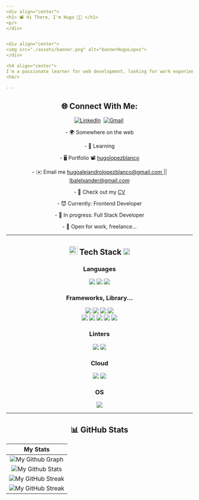 ```yaml
---
<div align="center">
<h1> 📽 Hi There, I'm Hugo 👨‍💻 </h1>
<p/>
</div>


<div align="center">
<img src="./assets/banner.png" alt="bannerHugoLopez">
</div>

<h4 align="center">
I'm a passionate learner for web development, looking for work experience that allows me potentially increment technicians and social abilities, and at the same time contribute ideas and knowledge to a work group.
<h4/>

---
```


<div align="center">
<dl>
<h2> 🌐 Connect With Me: </h2>
</dl>
<p align="center">
<a href="https://www.linkedin.com/in/hugolopezblanco/"><img src="https://img.shields.io/badge/linkedin-%230077B5.svg?&style=for-the-badge&logo=linkedin&logoColor=white" alt="LinkedIn" /></a>&nbsp;
<a href="mailto:hugoalejandrolopezblanco@gmail.com"><img src="https://img.shields.io/badge/gmail-%23D14836.svg?&style=for-the-badge&logo=gmail&logoColor=white" alt="Gmail"/></a>&nbsp;
</p>
</div>

<div align="center">
<p> - 🌍  Somewhere on the web </p>
<p> - 🧠  Learning </p>
<p> - 🖥️  Portfolio 📽 <a href="https://hugolopezblanco.netlify.app/"> hugolopezblanco </a> </p>
<p> - ✉️  Email me <a href="mailto:hugoalejandrolopezblanco@gmail.com"> hugoalejandrolopezblanco@gmail.com </a> || <a href="mailto:lbalelxander@gmail.com"> lbalelxander@gmail.com </a>  </p>
<p> - 📄  Check out my <a href="https://hugolopezblanco.netlify.app/cv-english.pdf"> CV </a> </p>
<p> - 😈  Currently: Frontend Developer </p>
<p> - 🎯  In progress: Full Stack Developer <p>
<p> - 🤝  Open for work, freelance... </p>
</div>

---

<div align="center">
<h2>
<img src="https://media.giphy.com/media/iY8CRBdQXODJSCERIr/giphy.gif" width="23px"> Tech Stack <img src="https://media2.giphy.com/media/QssGEmpkyEOhBCb7e1/giphy.gif?cid=ecf05e47a0n3gi1bfqntqmob8g9aid1oyj2wr3ds3mg700bl&rid=giphy.gif" width = 18px>
</h2>
</div>

<div align="center">
<h3> Languages </h3>
<div>
<img src="https://img.shields.io/badge/html5-%23E34F26.svg?style=for-the-badge&logo=html5&logoColor=white" />
<img src="https://img.shields.io/badge/css3-%231572B6.svg?style=for-the-badge&logo=css3&logoColor=white" />
<img src="https://img.shields.io/badge/JavaScript-F7DF1E?style=for-the-badge&logo=javascript&logoColor=black" />
</div>

<h3> Frameworks, Library... </h3>
<div>
<img src="https://img.shields.io/badge/React-20232A?style=for-the-badge&logo=react&logoColor=61DAFB" />
<img src="https://img.shields.io/badge/Vite-B73BFE?style=for-the-badge&logo=vite&logoColor=FFD62E" />
<img src="https://img.shields.io/badge/Sass-CC6699?style=for-the-badge&logo=sass&logoColor=white" />
<img src="https://img.shields.io/badge/Bootstrap-563D7C?style=for-the-badge&logo=bootstrap&logoColor=white" />
</div>
<div>
<img src="https://img.shields.io/badge/node.js-6DA55F?style=for-the-badge&logo=node.js&logoColor=white" />
<img src="https://img.shields.io/badge/NPM-%23000000.svg?style=for-the-badge&logo=npm&logoColor=white" />
<img src="https://img.shields.io/badge/Insomnia-5849be?style=for-the-badge&logo=Insomnia&logoColor=white" />
<img src="https://img.shields.io/badge/Postman-FF6C37?style=for-the-badge&logo=Postman&logoColor=white" />
<img src="https://img.shields.io/badge/GIT-E44C30?style=for-the-badge&logo=git&logoColor=white" />
</div>

<h3> Linters </h3>
<div>
<img src="https://img.shields.io/badge/eslint-3A33D1?style=for-the-badge&logo=eslint&logoColor=white" />
<img src="https://img.shields.io/badge/prettier-1A2C34?style=for-the-badge&logo=prettier&logoColor=F7BA3E" />
</div>

<h3> Cloud </h3>
<div>
<img src="https://img.shields.io/badge/netlify-%23000000.svg?style=for-the-badge&logo=netlify&logoColor=#00C7B7" />
<img src="https://img.shields.io/badge/heroku-%23430098.svg?style=for-the-badge&logo=heroku&logoColor=white" />
</div>

<h3> OS </h3>
<div>
<img src="https://img.shields.io/badge/Windows-0078D6?style=for-the-badge&logo=windows&logoColor=white" />
</div>
</div>

---

<h2 align="center"> 📊 GitHub Stats </h2>

|                                                                     My Stats                                                                     |
|:------------------------------------------------------------------------------------------------------------------------------------------------------:|
| ![My Github Graph](https://activity-graph.herokuapp.com/graph?username=Alelsito&theme=react-dark&hide_border=true&area=true) |
| ![My Github Stats](https://github-readme-stats.vercel.app/api?username=Alelsito&theme=react&hide_border=false&include_all_commits=true&count_private=true) |
| ![My GitHub Streak](https://github-readme-streak-stats.herokuapp.com/?user=Alelsito&theme=react&hide_border=false) |
| ![My GitHub Streak](https://github-readme-stats.vercel.app/api/top-langs/?username=Alelsito&theme=react&hide_border=false&include_all_commits=true&count_private=true&layout=compact) |
